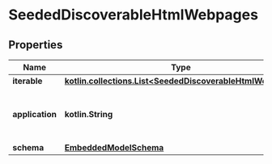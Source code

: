 
# SeededDiscoverableHtmlWebpages

## Properties
Name | Type | Description | Notes
------------ | ------------- | ------------- | -------------
**iterable** | [**kotlin.collections.List&lt;SeededDiscoverableHtmlWebpage&gt;**](SeededDiscoverableHtmlWebpage) |  | 
**application** | **kotlin.String** | This is the applicaiton Id used to connect to Pieces OS. | 
**schema** | [**EmbeddedModelSchema**](EmbeddedModelSchema) |  |  [optional]



